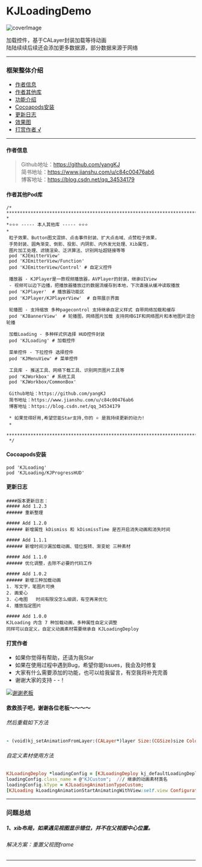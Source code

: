 # KJLoadingDemo
![coverImage](https://upload-images.jianshu.io/upload_images/1933747-b7e843a01999b9a9.jpg?imageMogr2/auto-orient/strip%7CimageView2/2/w/1240)

加载控件，基于CALayer封装加载等待动画  
陆陆续续后续还会添加更多数据源，部分数据来源于网络    

----------------------------------------
### 框架整体介绍
* [作者信息](#作者信息)
* [作者其他库](#作者其他库)
* [功能介绍](#功能介绍)
* [Cocoapods安装](#Cocoapods安装)
* [更新日志](#更新日志)
* [效果图](#效果图)
* [打赏作者 &radic;](#打赏作者)

----------------------------------------

#### <a id="作者信息"></a>作者信息
> Github地址：https://github.com/yangKJ  
> 简书地址：https://www.jianshu.com/u/c84c00476ab6  
> 博客地址：https://blog.csdn.net/qq_34534179  

#### <a id="作者其他库"></a>作者其他Pod库
```
/*
*********************************************************************************
*
*⭐️⭐️⭐️ ----- 本人其他库 ----- ⭐️⭐️⭐️
*
 粒子效果、Button图文混排、点击事件封装、扩大点击域、点赞粒子效果，
 手势封装、圆角渐变、倒影、投影、内阴影、内外发光处理、Xib属性，
 图片加工处理、滤镜渲染、泛洪算法、识别网址超链接等等
 pod 'KJEmitterView'
 pod 'KJEmitterView/Function'
 pod 'KJEmitterView/Control' # 自定义控件
 
 播放器 - KJPlayer是一款视频播放器，AVPlayer的封装，继承UIView
 - 视频可以边下边播，把播放器播放过的数据流缓存到本地，下次直接从缓冲读取播放
 pod 'KJPlayer'  # 播放器功能区
 pod 'KJPlayer/KJPlayerView'  # 自带展示界面
 
 轮播图 - 支持缩放 多种pagecontrol 支持继承自定义样式 自带网络加载和缓存
 pod 'KJBannerView'  # 轮播图，网络图片加载 支持网络GIF和网络图片和本地图片混合轮播
 
 加载Loading - 多种样式供选择 HUD控件封装
 pod 'KJLoading' # 加载控件
 
 菜单控件 - 下拉控件 选择控件
 pod 'KJMenuView' # 菜单控件
 
 工具库 - 推送工具、网络下载工具、识别网页图片工具等
 pod 'KJWorkbox' # 系统工具
 pod 'KJWorkbox/CommonBox'
 
 Github地址：https://github.com/yangKJ
 简书地址：https://www.jianshu.com/u/c84c00476ab6
 博客地址：https://blog.csdn.net/qq_34534179
 
 * 如果觉得好用,希望您能Star支持,你的 ⭐️ 是我持续更新的动力!
 *
 *********************************************************************************
 */
```
#### <a id="Cocoapods安装"></a>Cocoapods安装
```
pod 'KJLoading'
pod 'KJLoading/KJProgressHUD'
```
#### <a id="更新日志"></a>更新日志
```
####版本更新日志：
##### Add 1.2.3
###### 重新整理

##### Add 1.2.0
###### 新增属性 kDismiss 和 kDismissTime 是否开启消失动画和消失时间

##### Add 1.1.1
###### 新增时间沙漏加载动画、错位旋转、渐变蛇 三种素材

##### Add 1.1.0
###### 优化调整，去除不必要的代码工作

##### Add 1.0.2
###### 新增三种加载动画    
1. 写文字，笔图片可换    
2. 画爱心    
3. 心电图   时间有限没怎么细调，有空再来优化    
4. 播放指定图片    

##### Add 1.0.0
KJLoading 内含 7 种加载动画，多种属性自定义调整    
同样可以自定义，自定义动画素材需要继承自 KJLoadingDeploy   
```

#### <a id="打赏作者"></a>打赏作者
* 如果你觉得有帮助，还请为我Star
* 如果在使用过程中遇到Bug，希望你能Issues，我会及时修复
* 大家有什么需要添加的功能，也可以给我留言，有空我将补充完善
* 谢谢大家的支持 - -！

[![谢谢老板](https://upload-images.jianshu.io/upload_images/1933747-879572df848f758a.png?imageMogr2/auto-orient/strip%7CimageView2/2/w/1240)](https://github.com/yangKJ/KJPlayerDemo)


#### 救救孩子吧，谢谢各位老板～～～～

###### 然后重载如下方法
```ruby
- (void)kj_setAnimationFromLayer:(CALayer*)layer Size:(CGSize)size Color:(UIColor*)tintColor
```
###### 自定义素材使用方法
```ruby
KJLoadingDeploy *loadingConfig = [KJLoadingDeploy kj_defaultLoadingDeploy];
loadingConfig.class_name = @"KJCustom";  /// 继承的动画素材类名
loadingConfig.kType = KJLoadingAnimationTypeCustom;
[KJLoading kLoadingAnimationStartAnimatingWithView:self.view Configuration:loadingConfig];
```
---
### 问题总结
##### 1、xib布局，如果遇见视图显示错位，并不在父视图中心位置。
###### 解决方案：重置父视图frame

---
